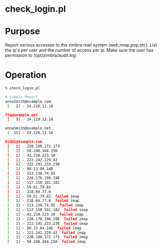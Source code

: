 # check_login.pl

# Purpose
Report various accesses to the zimbra mail system (web,imap,pop,etc). List the ip's per user and the number of access per ip. Make sure the user has permission to /opt/zimbra/audit.log

# Operation
```bash
% check_login.pl

# Sample Report
annaSmith@example.com
 [   2] - 24.118.12.16

flo@example.net
 [   3] - 24.118.12.16

annaSmith@example.net
 [  15] - 24.118.12.16

bldd1@example.com
 [   1] - 220.180.172.173
 [   1] - 58.248.164.150
 [   1] - 41.210.223.10
 [   1] - 222.242.229.42
 [   1] - 222.191.233.238
 [   1] - 80.13.84.146
 [   1] - 213.138.74.85
 [   1] - 220.170.196.198
 [   1] - 117.158.101.182
 [   1] - 59.61.79.82
 [   1] - 218.64.77.6
 [   1] - 59.61.79.82  failed imap 
 [   1] - 218.64.77.6  failed imap 
 [   1] - 213.138.74.85  failed imap 
 [   1] - 117.158.101.182  failed imap 
 [   1] - 41.210.223.10  failed imap 
 [   1] - 220.170.196.198  failed imap 
 [   1] - 222.191.233.238  failed imap 
 [   1] - 80.13.84.146  failed imap 
 [   1] - 222.242.229.42  failed imap 
 [   1] - 220.180.172.173  failed imap 
 [   1] - 58.248.164.150  failed imap 

```
